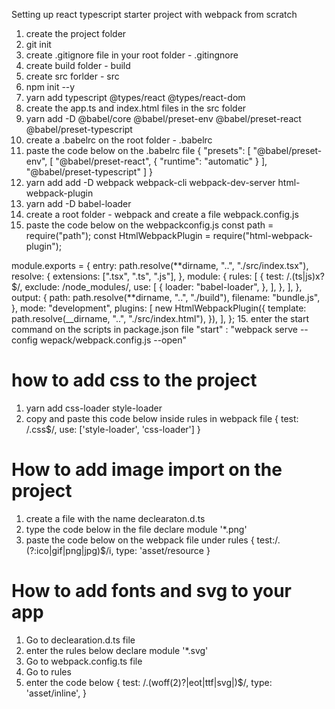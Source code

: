 Setting up react typescript starter project with webpack from scratch

1. create the project folder
2. git init
3. create .gitignore file in your root folder - .gitingnore
4. create build folder - build
5. create src forlder - src
6. npm init --y
7. yarn add typescript @types/react @types/react-dom
8. create the app.ts and index.html files in the src folder
9. yarn add -D @babel/core @babel/preset-env @babel/preset-react @babel/preset-typescript
10. create a .babelrc on the root folder - .babelrc
11. paste the code below on the .babelrc file
    {
    "presets": [
    "@babel/preset-env",
    [
    "@babel/preset-react",
    {
    "runtime": "automatic"
    }
    ],
    "@babel/preset-typescript"
    ]
    }
12. yarn add add -D webpack webpack-cli webpack-dev-server html-webpack-plugin
13. yarn add -D babel-loader
14. create a root folder - webpack and create a file webpack.config.js
15. paste the code below on the webpackconfig.js
    const path = require("path");
    const HtmlWebpackPlugin = require("html-webpack-plugin");

module.exports = {
entry: path.resolve(**dirname, "..", "./src/index.tsx"),
resolve: {
extensions: [".tsx", ".ts", ".js"],
},
module: {
rules: [
{
test: /\.(ts|js)x?$/,
exclude: /node_modules/,
use: [
{
loader: "babel-loader",
},
],
},
],
},
output: {
path: path.resolve(**dirname, "..", "./build"),
filename: "bundle.js",
},
mode: "development",
plugins: [
new HtmlWebpackPlugin({
template: path.resolve(__dirname, "..", "./src/index.html"),
}),
],
}; 15. enter the start command on the scripts in package.json file
"start" : "webpack serve --config wepack/webpack.config.js --open"

# how to add css to the project

1.  yarn add css-loader style-loader
2.  copy and paste this code below inside rules in webpack file
    {
    test: /\.css$/,
    use: ['style-loader', 'css-loader']
    }

# How to add image import on the project

1. create a file with the name declearaton.d.ts
2. type the code below in the file
   declare module '\*.png'
3. paste the code below on the webpack file under rules
   {
   test:/\.(?:ico|gif|png|jpg)$/i,
   type: 'asset/resource
   }

# How to add fonts and svg to your app

1. Go to declearation.d.ts file
2. enter the rules below
   declare module '\*.svg'
3. Go to webpack.config.ts file
4. Go to rules
5. enter the code below
   {
   test: /\.(woff(2)?|eot|ttf|svg|)$/,
   type: 'asset/inline',
   }
